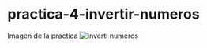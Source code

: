 # practica-4-invertir-numeros
Imagen de la practica
![inverti numeros](https://github.com/OswaldoSanchez144/practica-4-invertir-numeros/assets/148667577/8f817956-a247-4b0b-995a-956d7d340912)

